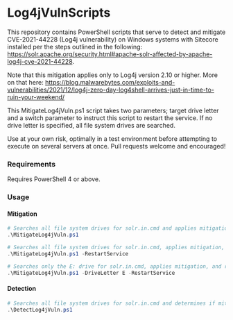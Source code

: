 # Log4jVulnScripts

This repository contains PowerShell scripts that serve to detect and mitigate CVE-2021-44228 (Log4j vulnerability) on Windows systems with Sitecore installed per the steps outlined in the following: https://solr.apache.org/security.html#apache-solr-affected-by-apache-log4j-cve-2021-44228. 

Note that this mitigation applies only to Log4j version 2.10 or higher. More on that here: https://blog.malwarebytes.com/exploits-and-vulnerabilities/2021/12/log4j-zero-day-log4shell-arrives-just-in-time-to-ruin-your-weekend/

This MitigateLog4jVuln.ps1 script takes two parameters; target drive letter and a switch parameter to instruct this script to restart the service. If no drive letter is specified, all file system drives are searched.

Use at your own risk, optimally in a test environment before attempting to execute on several servers at once. Pull requests welcome and encouraged!

### Requirements
Requires PowerShell 4 or above.

### Usage
#### Mitigation
```powershell
# Searches all file system drives for solr.in.cmd and applies mitigation without restarting the service:
.\MitigateLog4jVuln.ps1

# Searches all file system drives for solr.in.cmd, applies mitigation, and restarts service:
.\MitigateLog4jVuln.ps1 -RestartService

# Searches only the E: drive for solr.in.cmd, applies mitigation, and restarts service:
.\MitigateLog4jVuln.ps1 -DriveLetter E -RestartService
```
#### Detection
```powershell
# Searches all file system drives for solr.in.cmd and determines if mitigation needs to be applied.
.\DetectLog4jVuln.ps1
```

